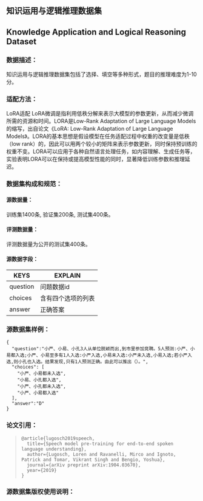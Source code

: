 ## 知识运用与逻辑推理数据集


## Knowledge Application and Logical Reasoning Dataset  


### 数据描述：
知识运用与逻辑推理数据集包括了选择、填空等多种形式，题目的推理难度为1-10分。


### 适配方法：
LoRA适配
LoRA微调是指利用低秩分解来表示大模型的参数更新，从而减少微调所需的资源和时间。LORA是Low-Rank Adaptation of Large Language Models的缩写，出自论文《LoRA: Low-Rank Adaptation of Large Language Models》。LORA的基本思想是假设模型在任务适配过程中权重的改变量是低秩（low rank）的，因此可以用两个较小的矩阵来表示参数更新，同时保持预训练的权重不变。LORA可以应用于各种自然语言处理任务，如内容理解、生成任务等，实验表明LORA可以在保持或提高模型性能的同时，显著降低训练参数和推理延迟。


### 数据集构成和规范：

#### 源数据量：

训练集1400条, 验证集200条, 测试集400条。

#### 评测数据量：

评测数据量为公开的测试集400条。

#### 源数据字段：

|  KEYS   | EXPLAIN  |
|  ----  | ----  |
| question  | 问题数据id |
| choices  | 含有四个选项的列表 |
| answer  | 正确答案 |


### 源数据集样例：

```
{
  "question":"小严、小易、小孔3人从单位脱颖而出,到市里参加竞聘。5人预测:小严、小易都入选;小严、小易至多有1人入选:小严入选,小易未入选:小严未入选,小易入选;若小严入选,则小孔也入选。结果发现,只有1人预测正确。由此可以推出（）。",
  "choices": [
    "小严、小易都未入选",
    "小易、小孔都入选",
    "小严、小孔都未入选",
    "小严、小易都入选"
  ],
  "answer":"D"
}
```


### 论文引用：

>   ```
>   @article{lugosch2019speech,
>     title={Speech model pre-training for end-to-end spoken language understanding},
>     author={Lugosch, Loren and Ravanelli, Mirco and Ignoto, Patrick and Tomar, Vikrant Singh and Bengio, Yoshua},
>     journal={arXiv preprint arXiv:1904.03670},
>     year={2019}
>   }
>   ```

### 源数据集版权使用说明：

